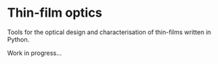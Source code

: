 # Thin-film optics

Tools for the optical design and characterisation of thin-films written in Python.

Work in progress...